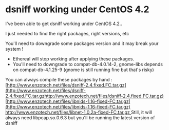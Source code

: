 # dsniff working under CentOS 4.2

I've been able to get dsniff working under CentOS 4.2..

I just needed to find the right packages, right versions, etc

You'll need to downgrade some packages version and it may break your system !
- Ethereal will stop working after applying these packages.
- You'll need to downgrade to compat-db-4.0.14-2, gnome-libs depends on compat-db-4.1.25-9 (gnome is still running fine but that's risky)

You can always compile these packages by hand :
[http://www.enzotech.net/files/dsniff-2.4.fixed.FC.tar.gz](http://www.enzotech.net/files/dsniff-2.4.fixed.FC.tar.gzhttp://www.enzotech.net/files/dsniff-2.4.fixed.FC.tar.gz)
[http://www.enzotech.net/files/libnids-1.16-fixed-FC.tar.gz](http://www.enzotech.net/files/libnids-1.16-fixed-FC.tar.gz)
[http://www.enzotech.net/files/libnet-1.0.2a-fixed-FC.tar.gz
](http://www.enzotech.net/files/libnet-1.0.2a-fixed-FC.tar.gz)
Still, it will always need libpcap.so.0.6.3 but you'll be running the latest version of dsniff

